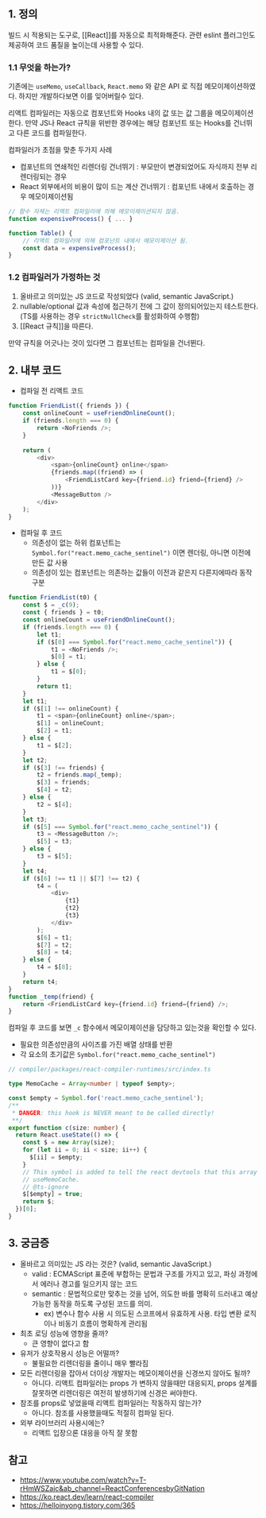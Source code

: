 


## 1. 정의

빌드 시 적용되는 도구로, [[React]]를 자동으로 최적화해준다. 관련 eslint 플러그인도 제공하여 코드 품질을 높이는데 사용할 수 있다.


### 1.1 무엇을 하는가?

기존에는 `useMemo`, `useCallback`, `React.memo` 와 같은 API 로 직접 메모이제이션하였다. 하지만 개발하다보면 이를 잊어버릴수 있다.

리액트 컴파일러는 자동으로 컴포넌트와 Hooks 내의 값 또는 값 그룹을 메모이제이션 한다. 만약 JS나 React 규칙을 위반한 경우에는 해당 컴포넌트 또는 Hooks를 건너뛰고 다른 코드를 컴파일한다.

컴파일러가 초점을 맞춘 두가지 사례
- 컴포넌트의 연쇄적인 리렌더링 건너뛰기 : 부모만이 변경되었어도 자식까지 전부 리렌더링되는 경우
- React 외부에서의 비용이 많이 드는 계산 건너뛰기 : 컴포넌트 내에서 호출하는 경우 메모이제이션됨
```js
// 함수 자체는 리액트 컴파일러에 의해 메모이제이션되지 않음.
function expensiveProcess() { ... }

function Table() {
	// 리액트 컴파일러에 의해 컴포넌트 내에서 메모이제이션 됨.
	const data = expensiveProcess();
}
```

### 1.2 컴파일러가 가정하는 것

1. 올바르고 의미있는 JS 코드로 작성되었다 (valid, semantic JavaScript.)
2. nullable/optional 값과 속성에 접근하기 전에 그 값이 정의되어있는지 테스트한다. (TS를 사용하는 경우 `strictNullCheck`를 활성화하여 수행함)
3. [[React 규칙]]을 따른다.

만약 규칙을 어긋나는 것이 있다면 그 컴포넌트는 컴파일을 건너뛴다.

## 2. 내부 코드

- 컴파일 전 리액트 코드
```js
function FriendList({ friends }) {
	const onlineCount = useFriendOnlineCount();
	if (friends.length === 0) {
		return <NoFriends />;
	}
	
	return (
		<div>
			<span>{onlineCount} online</span>
			{friends.map((friend) => (
				<FriendListCard key={friend.id} friend={friend} />
			))}
			<MessageButton />
		</div>
	);
}
```

- 컴파일 후 코드
	- 의존성이 없는 하위 컴포넌트는 `Symbol.for("react.memo_cache_sentinel")` 이면 렌더링, 아니면 이전에 만든 값 사용
	- 의존성이 있는 컴포넌트는 의존하는 값들이 이전과 같은지 다른지에따라 동작 구분
```js
function FriendList(t0) {
    const $ = _c(9);
    const { friends } = t0;
    const onlineCount = useFriendOnlineCount();
    if (friends.length === 0) {
        let t1;
        if ($[0] === Symbol.for("react.memo_cache_sentinel")) {
            t1 = <NoFriends />;
            $[0] = t1;
        } else {
            t1 = $[0];
        }
        return t1;
    }
    let t1;
    if ($[1] !== onlineCount) {
        t1 = <span>{onlineCount} online</span>;
        $[1] = onlineCount;
        $[2] = t1;
    } else {
        t1 = $[2];
    }
    let t2;
    if ($[3] !== friends) {
        t2 = friends.map(_temp);
        $[3] = friends;
        $[4] = t2;
    } else {
        t2 = $[4];
    }
    let t3;
    if ($[5] === Symbol.for("react.memo_cache_sentinel")) {
        t3 = <MessageButton />;
        $[5] = t3;
    } else {
        t3 = $[5];
    }
    let t4;
    if ($[6] !== t1 || $[7] !== t2) {
        t4 = (
            <div>
                {t1}
                {t2}
                {t3}
            </div>
        );
        $[6] = t1;
        $[7] = t2;
        $[8] = t4;
    } else {
        t4 = $[8];
    }
    return t4;
}
function _temp(friend) {
    return <FriendListCard key={friend.id} friend={friend} />;
}

```


컴파일 후 코드를 보면 `_c` 함수에서 메모이제이션을 담당하고 있는것을 확인할 수 있다.  
- 필요한 의존성만큼의 사이즈를 가진 배열 상태를 반환
- 각 요소의 초기값은 `Symbol.for("react.memo_cache_sentinel")`

```ts
// compiler/packages/react-compiler-runtimes/src/index.ts

type MemoCache = Array<number | typeof $empty>;

const $empty = Symbol.for('react.memo_cache_sentinel');
/**
 * DANGER: this hook is NEVER meant to be called directly!
 **/
export function c(size: number) {
  return React.useState(() => {
    const $ = new Array(size);
    for (let ii = 0; ii < size; ii++) {
      $[ii] = $empty;
    }
    // This symbol is added to tell the react devtools that this array is from
    // useMemoCache.
    // @ts-ignore
    $[$empty] = true;
    return $;
  })[0];
}
```

## 3. 궁금증


- 올바르고 의미있는 JS 라는 것은? (valid, semantic JavaScript.)
	- valid : ECMAScript 표준에 부합하는 문법과 구조를 가지고 있고, 파싱 과정에서 에러나 경고를 일으키지 않는 코드
	- semantic : 문법적으로만 맞추는 것을 넘어, 의도한 바를 명확히 드러내고 예상 가능한 동작을 하도록 구성된 코드를 의미.
		- ex) 변수나 함수 사용 시 의도된 스코프에서 유효하게 사용. 타입 변환 로직이나 비동기 흐름이 명확하게 관리됨
- 최초 로딩 성능에 영향을 줄까? 
	- 큰 영향이 없다고 함
- 유저가 상호작용시 성능은 어떨까?
	- 불필요한 리렌더링을 줄이니 매우 빨라짐
- 모든 리렌더링을 잡아서 더이상 개발자는 메모이제이션을 신경쓰지 않아도 될까?
	- 아니다. 리액트 컴파일러는 props 가 변하지 않을때만 대응되지, props 설계를 잘못하면 리렌더링은 여전히 발생하기에 신경은 써야한다.
- 참조를 props로 넣었을때 리액트 컴파일러는 작동하지 않는가?
	- 아니다. 참조를 사용했을때도 적절히 컴파일 된다. 
- 외부 라이브러리 사용시에는?
	- 리액트 입장으론 대응을 아직 잘 못함









## 참고
- https://www.youtube.com/watch?v=T-rHmWSZajc&ab_channel=ReactConferencesbyGitNation
- https://ko.react.dev/learn/react-compiler
- https://helloinyong.tistory.com/365